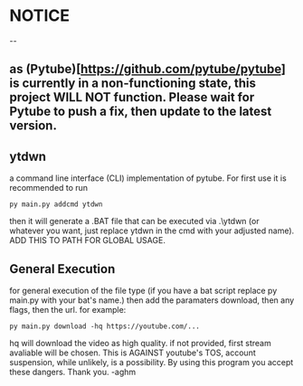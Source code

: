 # NOTICE
--
## as (Pytube)[https://github.com/pytube/pytube] is currently in a non-functioning state, this project WILL NOT function. Please wait for Pytube to push a fix, then update to the latest version.
ytdwn
--
a command line interface (CLI) implementation of pytube.
For first use it is recommended to run 
```
py main.py addcmd ytdwn
```
then it will generate a .BAT file that can be executed via .\ytdwn (or whatever you want, just replace ytdwn in the cmd with your adjusted name). ADD THIS TO PATH FOR GLOBAL USAGE.

General Execution
--
for general execution of the file type (if you have a bat script replace py main.py with your bat's name.)
then add the paramaters download, then any flags, then the url.
for example:
```
py main.py download -hq https://youtube.com/...
```
hq will download the video as high quality. if not provided, first stream avaliable will be chosen.
This is AGAINST youtube's TOS, account suspension, while unlikely, is a possibility. By using this program you accept these dangers.
Thank you.
-aghm
